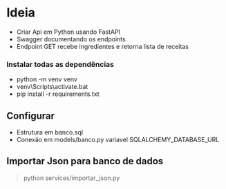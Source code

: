 
# Ideia
- Criar Api em Python usando FastAPI
- Swagger documentando os endpoints
- Endpoint GET recebe ingredientes e retorna lista de receitas

### Instalar todas as dependências
* python -m venv venv
* venv\Scripts\activate.bat
* pip install -r requirements.txt

## Configurar
* Estrutura em banco.sql
* Conexão em models/banco.py variavel SQLALCHEMY_DATABASE_URL

## Importar Json para banco de dados
> python services/importar_json.py
